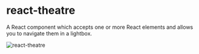 # react-theatre

A React component which accepts one or more React elements and allows you to navigate them in a lightbox.

![react-theatre](https://dl.dropboxusercontent.com/s/9426ol8dpl4eijj/Screenshot%202015-03-15%2019.20.42.png?dl=0)

